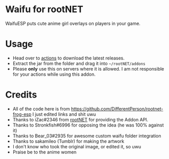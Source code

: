 # Waifu for rootNET
WaifuESP puts cute anime girl overlays on players in your game.

# Usage
 - Head over to [actions](https://github.com/Tybie/rootnet-waifu-esp/actions) to download the latest releases.
 - Extract the jar from the folder and drag it into `~/rootNET/addons`
 - Please **only** use this on servers where it is allowed. I am not responsible for your actions while using this addon.

# Credits
 - All of the code here is from https://github.com/DifferentPerson/rootnet-frog-esp I just edited links and shit uwu
 - Thanks to iZac#2346 from [rootNET](https://rootnet.dev/) for providing the Addon API.
 - Thanks to Stronkfish#6996 for opposing the idea (he was 100% against it)
 - Thanks to Bear_03#2935 for awesome custom waifu folder integration
 - Thanks to sakamileo (Tumblr) for making the artwork
 - I don't know who took the original image, or edited it, so uwu
 - Praise be to the anime women
 
 
